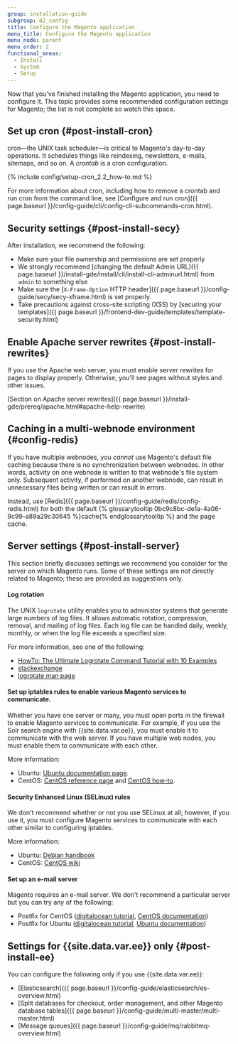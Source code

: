 ```yaml
---
group: installation-guide
subgroup: 02_config
title: Configure the Magento application
menu_title: Configure the Magento application
menu_node: parent
menu_order: 2
functional_areas:
  - Install
  - System
  - Setup
---
```


Now that you've finished installing the Magento application, you need to configure it. This topic provides some recommended configuration settings for Magento; the list is not complete so watch this space.

## Set up cron {#post-install-cron}

cron&mdash;the UNIX task scheduler&mdash;is critical to Magento's day-to-day operations. It schedules things like reindexing, newsletters, e-mails, sitemaps, and so on. A *crontab* is a cron configuration.

{% include config/setup-cron_2.2_how-to.md %}

For more information about cron, including how to remove a crontab and run cron from the command line, see [Configure and run cron]({{ page.baseurl }}/config-guide/cli/config-cli-subcommands-cron.html).

## Security settings {#post-install-secy}

After installation, we recommend the following:

*	Make sure your file ownership and permissions are set properly
*	We strongly recommend [changing the default Admin URL]({{ page.baseurl }}/install-gde/install/cli/install-cli-adminurl.html) from `admin` to something else
*	Make sure the [`X-Frame-Option` HTTP header]({{ page.baseurl }}/config-guide/secy/secy-xframe.html) is set properly.
*	Take precautions against cross-site scripting (XSS) by [securing your templates]({{ page.baseurl }}/frontend-dev-guide/templates/template-security.html)
<!-- Set up roles and restricted users (Admin) -->

## Enable Apache server rewrites {#post-install-rewrites}

If you use the Apache web server, you must enable server rewrites for pages to display properly. Otherwise, you'll see pages without styles and other issues.

[Section on Apache server rewrites]({{ page.baseurl }}/install-gde/prereq/apache.html#apache-help-rewrite)

## Caching in a multi-webnode environment {#config-redis}

If you have multiple webnodes, you *cannot* use Magento's default file caching because there is no synchronization between webnodes. In other words, activity on one webnode is written to that webnode's file system only. Subsequent activity, if performed on another webnode, can result in unnecessary files being written or can result in errors.

Instead, use [Redis]({{ page.baseurl }}/config-guide/redis/config-redis.html) for both the default {% glossarytooltip 0bc9c8bc-de1a-4a06-9c99-a89a29c30645 %}cache{% endglossarytooltip %} and the page cache.

## Server settings {#post-install-server}

This section briefly discusses settings we recommend you consider for the server on which Magento runs. Some of these settings are not directly related to Magento; these are provided as suggestions only.

#### Log rotation

The UNIX `logrotate` utility enables you to administer systems that generate large numbers of log files.  It allows automatic rotation, compression, removal, and mailing of log files.  Each log file can be handled daily, weekly, monthly, or when the log file exceeds a specified size.

For more information, see one of the following:

*	[HowTo: The Ultimate Logrotate Command Tutorial with 10 Examples](http://www.thegeekstuff.com/2010/07/logrotate-examples)
*	[stackexchange](http://unix.stackexchange.com/questions/85662/how-to-properly-automatically-manually-rotate-log-files-for-production-rails-app)
*	[logrotate man page](http://linuxconfig.org/logrotate-8-manual-page)

#### Set up iptables rules to enable various Magento services to communicate.

Whether you have one server or many, you must open ports in the firewall to enable Magento services to communicate. For example, if you use the Solr search engine with {{site.data.var.ee}}, you must enable it to communicate with the web server. If you have multiple web nodes, you must enable them to communicate with each other.

More information:

*	Ubuntu: [Ubuntu documentation page](https://help.ubuntu.com/community/IptablesHowTo).
*	CentOS: [CentOS reference page](http://wiki.centos.org/HowTos/Network/IPTables) and [CentOS how-to](http://www.centos.org/docs/4/4.5/Security_Guide/s1-firewall-ipt-basic.html).

#### Security Enhanced Linux (SELinux) rules

We don't recommend whether or not you use SELinux at all; however, if you use it, you must configure Magento services to communicate with each other similar to configuring iptables.

More information:

*	Ubuntu: [Debian handbook](https://debian-handbook.info/browse/stable/sect.selinux.html)
*	CentOS: [CentOS wiki](https://wiki.centos.org/HowTos/SELinux)

#### Set up an e-mail server

Magento requires an e-mail server. We don't recommend a particular server but you can try any of the following:

*	Postfix for CentOS ([digitalocean tutorial](https://www.digitalocean.com/community/tutorials/how-to-install-postfix-on-centos-6), [CentOS documentation](https://www.centos.org/docs/5/html/Deployment_Guide-en-US/ch-email.html))
*	Postfix for Ubuntu ([digitalocean tutorial](https://www.digitalocean.com/community/tutorials/how-to-install-and-setup-postfix-on-ubuntu-14-04), [Ubuntu documentation](https://help.ubuntu.com/community/MailServer))

## Settings for {{site.data.var.ee}} only {#post-install-ee}

You can configure the following only if you use {{site.data.var.ee}}:

*	[Elasticsearch]({{ page.baseurl }}/config-guide/elasticsearch/es-overview.html)
*	[Split databases for checkout, order management, and other Magento database tables]({{ page.baseurl }}/config-guide/multi-master/multi-master.html)
*	[Message queues]({{ page.baseurl }}/config-guide/mq/rabbitmq-overview.html)
